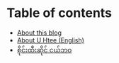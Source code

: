 # Table of contents

* [About this blog](README.md)
* [About U Htee \(English\)](untitled-1.md)
* [စိုင်းထီးဆိုင် ငယ်ဘဝ](untitled.md)

